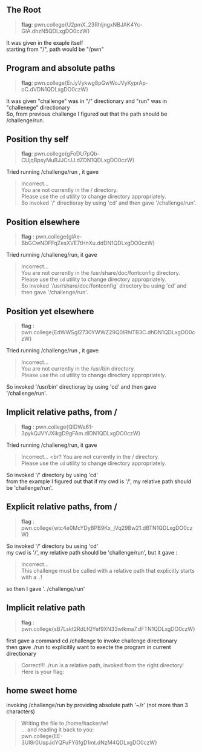 ## The Root <br>
> **flag**: pwn.college{U2pmX_23RhljngxNBJAK4Yc-GIA.dhzN5QDLxgDO0czW} <br>

It was given in the exaple itself <br>
starting from "/", path would be "/pwn"


## Program and absolute paths <br>
>**flag**: pwn.college{ErJyVykwg8pGwWoJVyKyprAp-oC.dVDN1QDLxgDO0czW} <br>

It was given "challenge" was in "/" directionary and "run" was in "challenege" directionary <br>
So, from previous challenge I figured out that the path should be /challenge/run.


## Position thy self
> **flag**: pwn.college{gFoDU7pQb-CUjqBpsyMuBJJCrJJ.dZDN1QDLxgDO0czW}

Tried running /challenge/run , it gave <br>
>Incorrect... <br>
You are not currently in the / directory. <br>
Please use the `cd` utility to change directory appropriately. <br>
So invoked '/' directioray by using 'cd' and then gave '/challenge/run'.


## Position elsewhere
> **flag** : pwn.college{glAe-BbGCwNDFFqZesXVE7tHnXu.ddDN1QDLxgDO0czW}

Tried running /challeneg/run, it gave 
> Incorrect... <br>
You are not currently in the /usr/share/doc/fontconfig directory. <br>
Please use the `cd` utility to change directory appropriately. <br>
So invoked '/usr/share/doc/fontconfig' directory bu using 'cd' and then gave '/challenge/run'.


## Position yet elsewhere
> **flag** : pwn.college{EdWWSgl2730YWWZ29Q0IRhlTB3C.dhDN1QDLxgDO0czW} <br>

Tried running /challenge/run , it gave <br>
> Incorrect...  <br>
You are not currently in the /usr/bin directory. <br>
Please use the `cd` utility to change directory appropriately. <br>

So invoked '/usr/bin' directioray by using 'cd' and then gave '/challenge/run'.


## Implicit relative paths, from /
> **flag** : pwn.college{QlDWe61-3pykQJVYJXikgD9gFAm.dlDN1QDLxgDO0czW}

Tried running /challeneg/run, it gave
> Incorrect... <br?
You are not currently in the / directory. <br>
Please use the `cd` utility to change directory appropriately. <br>

So invoked '/' directory by using 'cd' <br>
from the example I figured out that if my cwd is '/', my relative path should be 'challenge/run'.


## Explicit relative paths, from /
>**flag** : pwn.college{wtc4e0McYDyBPB9Kx_jVq29Bw21.dBTN1QDLxgDO0czW}

So invoked '/' directory bu using 'cd' <br>
 my cwd is '/', my relative path should be 'challenge/run', but it gave : <br>
 >Incorrect... <br>
This challenge must be called with a relative path that explicitly starts with a `.`! <br>

so then I gave '. /challenge/run'

## Implicit relative path

>**flag** : pwn.college{sB7Lskt2RdLfQYef9XN33wIkma7.dFTN1QDLxgDO0czW}

first gave a command cd /challenge to invoke challenge directionary <br>
then gave ./run to explicitily want to execte the program in current directionary <br>
>Correct!!!
./run is a relative path, invoked from the right directory!
Here is your flag:


## home sweet home

invoking /challenge/run by providing absolute path '~/r' (not more than 3 characters) <br>
>Writing the file to /home/hacker/w! <br>
... and reading it back to you: <br>
pwn.college{EE-3UI8r0UspJdYQFuFY6fgD1mt.dNzM4QDLxgDO0czW}









